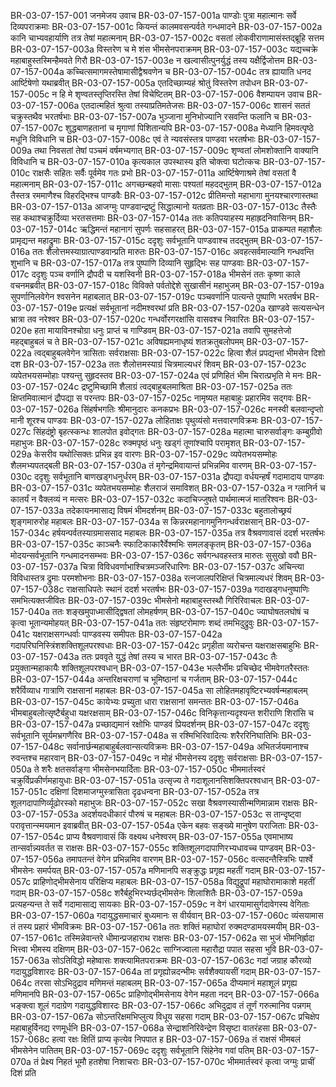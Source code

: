 BR-03-07-157-001	जनमेजय उवाच
BR-03-07-157-001a	पाण्डोः पुत्रा महात्मानः सर्वे दिव्यपराक्रमाः
BR-03-07-157-001c	कियन्तं कालमवसन्पर्वते गन्धमादने
BR-03-07-157-002a	कानि चाभ्यवहार्याणि तत्र तेषां महात्मनाम्
BR-03-07-157-002c	वसतां लोकवीराणामासंस्तद्ब्रूहि सत्तम
BR-03-07-157-003a	विस्तरेण च मे शंस भीमसेनपराक्रमम्
BR-03-07-157-003c	यद्यच्चक्रे महाबाहुस्तस्मिन्हैमवते गिरौ
BR-03-07-157-003e	न खल्वासीत्पुनर्युद्धं तस्य यक्षैर्द्विजोत्तम
BR-03-07-157-004a	कच्चित्समागमस्तेषामासीद्वैश्रवणेन च
BR-03-07-157-004c	तत्र ह्यायाति धनद आर्ष्टिषेणो यथाब्रवीत्
BR-03-07-157-005a	एतदिच्छाम्यहं श्रोतुं विस्तरेण तपोधन
BR-03-07-157-005c	न हि मे शृण्वतस्तृप्तिरस्ति तेषां विचेष्टितम्
BR-03-07-157-006	वैशम्पायन उवाच
BR-03-07-157-006a	एतदात्महितं श्रुत्वा तस्याप्रतिमतेजसः
BR-03-07-157-006c	शासनं सततं चक्रुस्तथैव भरतर्षभाः
BR-03-07-157-007a	भुञ्जाना मुनिभोज्यानि रसवन्ति फलानि च
BR-03-07-157-007c	शुद्धबाणहतानां च मृगाणां पिशितान्यपि
BR-03-07-157-008a	मेध्यानि हिमवत्पृष्ठे मधूनि विविधानि च
BR-03-07-157-008c	एवं ते न्यवसंस्तत्र पाण्डवा भरतर्षभाः
BR-03-07-157-009a	तथा निवसतां तेषां पञ्चमं वर्षमभ्यगात्
BR-03-07-157-009c	शृण्वतां लोमशोक्तानि वाक्यानि विविधानि च
BR-03-07-157-010a	कृत्यकाल उपस्थास्य इति चोक्त्वा घटोत्कचः
BR-03-07-157-010c	राक्षसैः सहितः सर्वैः पूर्वमेव गतः प्रभो
BR-03-07-157-011a	आर्ष्टिषेणाश्रमे तेषां वसतां वै महात्मनाम्
BR-03-07-157-011c	अगच्छन्बहवो मासाः पश्यतां महदद्भुतम्
BR-03-07-157-012a	तैस्तत्र रममाणैश्च विहरद्भिश्च पाण्डवैः
BR-03-07-157-012c	प्रीतिमन्तो महाभागा मुनयश्चारणास्तथा
BR-03-07-157-013a	आजग्मुः पाण्डवान्द्रष्टुं सिद्धात्मानो यतव्रताः
BR-03-07-157-013c	तैस्तैः सह कथाश्चक्रुर्दिव्या भरतसत्तमाः
BR-03-07-157-014a	ततः कतिपयाहस्य महाह्रदनिवासिनम्
BR-03-07-157-014c	ऋद्धिमन्तं महानागं सुपर्णः सहसाहरत्
BR-03-07-157-015a	प्राकम्पत महाशैलः प्रामृद्यन्त महाद्रुमाः
BR-03-07-157-015c	ददृशुः सर्वभूतानि पाण्डवाश्च तदद्भुतम्
BR-03-07-157-016a	ततः शैलोत्तमस्याग्रात्पाण्डवान्प्रति मारुतः
BR-03-07-157-016c	अवहत्सर्वमाल्यानि गन्धवन्ति शुभानि च
BR-03-07-157-017a	तत्र पुष्पाणि दिव्यानि सुहृद्भिः सह पाण्डवाः
BR-03-07-157-017c	ददृशुः पञ्च वर्णानि द्रौपदी च यशस्विनी
BR-03-07-157-018a	भीमसेनं ततः कृष्णा काले वचनमब्रवीत्
BR-03-07-157-018c	विविक्ते पर्वतोद्देशे सुखासीनं महाभुजम्
BR-03-07-157-019a	सुपर्णानिलवेगेन श्वसनेन महाबलात्
BR-03-07-157-019c	पञ्चवर्णानि पात्यन्ते पुष्पाणि भरतर्षभ
BR-03-07-157-019e	प्रत्यक्षं सर्वभूतानां नदीमश्वरथां प्रति
BR-03-07-157-020a	खाण्डवे सत्यसन्धेन भ्रात्रा तव नरेश्वर
BR-03-07-157-020c	गन्धर्वोरगरक्षांसि वासवश्च निवारितः
BR-03-07-157-020e	हता मायाविनश्चोग्रा धनुः प्राप्तं च गाण्डिवम्
BR-03-07-157-021a	तवापि सुमहत्तेजो महद्बाहुबलं च ते
BR-03-07-157-021c	अविषह्यमनाधृष्यं शतक्रतुबलोपमम्
BR-03-07-157-022a	त्वद्बाहुबलवेगेन त्रासिताः सर्वराक्षसाः
BR-03-07-157-022c	हित्वा शैलं प्रपद्यन्तां भीमसेन दिशो दश
BR-03-07-157-023a	ततः शैलोत्तमस्याग्रं चित्रमाल्यधरं शिवम्
BR-03-07-157-023c	व्यपेतभयसम्मोहाः पश्यन्तु सुहृदस्तव
BR-03-07-157-024a	एवं प्रणिहितं भीम चिरात्प्रभृति मे मनः
BR-03-07-157-024c	द्रष्टुमिच्छामि शैलाग्रं त्वद्बाहुबलमाश्रिता
BR-03-07-157-025a	ततः क्षिप्तमिवात्मानं द्रौपद्या स परन्तपः
BR-03-07-157-025c	नामृष्यत महाबाहुः प्रहारमिव सद्गवः
BR-03-07-157-026a	सिंहर्षभगतिः श्रीमानुदारः कनकप्रभः
BR-03-07-157-026c	मनस्वी बलवान्दृप्तो मानी शूरश्च पाण्डवः
BR-03-07-157-027a	लोहिताक्षः पृथुव्यंसो मत्तवारणविक्रमः
BR-03-07-157-027c	सिंहदंष्ट्रो बृहत्स्कन्धः शालपोत इवोद्गतः
BR-03-07-157-028a	महात्मा चारुसर्वाङ्गः कम्बुग्रीवो महाभुजः
BR-03-07-157-028c	रुक्मपृष्ठं धनुः खड्गं तूणांश्चापि परामृशत्
BR-03-07-157-029a	केसरीव यथोत्सिक्तः प्रभिन्न इव वारणः
BR-03-07-157-029c	व्यपेतभयसम्मोहः शैलमभ्यपतद्बली
BR-03-07-157-030a	तं मृगेन्द्रमिवायान्तं प्रभिन्नमिव वारणम्
BR-03-07-157-030c	ददृशुः सर्वभूतानि बाणखड्गधनुर्धरम्
BR-03-07-157-031a	द्रौपद्या वर्धयन्हर्षं गदामादाय पाण्डवः
BR-03-07-157-031c	व्यपेतभयसम्मोहः शैलराजं समाविशत्
BR-03-07-157-032a	न ग्लानिर्न च कातर्यं न वैक्लव्यं न मत्सरः
BR-03-07-157-032c	कदाचिज्जुषते पार्थमात्मजं मातरिश्वनः
BR-03-07-157-033a	तदेकायनमासाद्य विषमं भीमदर्शनम्
BR-03-07-157-033c	बहुतालोच्छ्रयं शृङ्गमारुरोह महाबलः
BR-03-07-157-034a	स किन्नरमहानागमुनिगन्धर्वराक्षसान्
BR-03-07-157-034c	हर्षयन्पर्वतस्याग्रमाससाद महाबलः
BR-03-07-157-035a	तत्र वैश्रवणावासं ददर्श भरतर्षभः
BR-03-07-157-035c	काञ्चनैः स्फाटिकाकारैर्वेश्मभिः समलङ्कृतम्
BR-03-07-157-036a	मोदयन्सर्वभूतानि गन्धमादनसम्भवः
BR-03-07-157-036c	सर्वगन्धवहस्तत्र मारुतः सुसुखो ववौ
BR-03-07-157-037a	चित्रा विविधवर्णाभाश्चित्रमञ्जरिधारिणः
BR-03-07-157-037c	अचिन्त्या विविधास्तत्र द्रुमाः परमशोभनाः
BR-03-07-157-038a	रत्नजालपरिक्षिप्तं चित्रमाल्यधरं शिवम्
BR-03-07-157-038c	राक्षसाधिपतेः स्थानं ददर्श भरतर्षभः
BR-03-07-157-039a	गदाखड्गधनुष्पाणिः समभित्यक्तजीवितः
BR-03-07-157-039c	भीमसेनो महाबाहुस्तस्थौ गिरिरिवाचलः
BR-03-07-157-040a	ततः शङ्खमुपाध्मासीद्द्विषतां लोमहर्षणम्
BR-03-07-157-040c	ज्याघोषतलघोषं च कृत्वा भूतान्यमोहयत्
BR-03-07-157-041a	ततः संहृष्टरोमाणः शब्दं तमभिदुद्रुवुः
BR-03-07-157-041c	यक्षराक्षसगन्धर्वाः पाण्डवस्य समीपतः
BR-03-07-157-042a	गदापरिघनिस्त्रिंशशक्तिशूलपरश्वधाः
BR-03-07-157-042c	प्रगृहीता व्यरोचन्त यक्षराक्षसबाहुभिः
BR-03-07-157-043a	ततः प्रववृते युद्धं तेषां तस्य च भारत
BR-03-07-157-043c	तैः प्रयुक्तान्महाकायैः शक्तिशूलपरश्वधान्
BR-03-07-157-043e	भल्लैर्भीमः प्रचिच्छेद भीमवेगतरैस्ततः
BR-03-07-157-044a	अन्तरिक्षचराणां च भूमिष्ठानां च गर्जताम्
BR-03-07-157-044c	शरैर्विव्याध गात्राणि राक्षसानां महाबलः
BR-03-07-157-045a	सा लोहितमहावृष्टिरभ्यवर्षन्महाबलम्
BR-03-07-157-045c	कायेभ्यः प्रच्युता धारा राक्षसानां समन्ततः
BR-03-07-157-046a	भीमबाहुबलोत्सृष्टैर्बहुधा यक्षरक्षसाम्
BR-03-07-157-046c	विनिकृत्तान्यदृश्यन्त शरीराणि शिरांसि च
BR-03-07-157-047a	प्रच्छाद्यमानं रक्षोभिः पाण्डवं प्रियदर्शनम्
BR-03-07-157-047c	ददृशुः सर्वभूतानि सूर्यमभ्रगणैरिव
BR-03-07-157-048a	स रश्मिभिरिवादित्यः शरैररिनिघातिभिः
BR-03-07-157-048c	सर्वानार्छन्महाबाहुर्बलवान्सत्यविक्रमः
BR-03-07-157-049a	अभितर्जयमानाश्च रुवन्तश्च महारवान्
BR-03-07-157-049c	न मोहं भीमसेनस्य ददृशुः सर्वराक्षसाः
BR-03-07-157-050a	ते शरैः क्षतसर्वाङ्गा भीमसेनभयार्दिताः
BR-03-07-157-050c	भीममार्तस्वरं चक्रुर्विप्रकीर्णमहायुधाः
BR-03-07-157-051a	उत्सृज्य ते गदाशूलानसिशक्तिपरश्वधान्
BR-03-07-157-051c	दक्षिणां दिशमाजग्मुस्त्रासिता दृढधन्वना
BR-03-07-157-052a	तत्र शूलगदापाणिर्व्यूढोरस्को महाभुजः
BR-03-07-157-052c	सखा वैश्रवणस्यासीन्मणिमान्नाम राक्षसः
BR-03-07-157-053a	अदर्शयदधीकारं पौरुषं च महाबलः
BR-03-07-157-053c	स तान्दृष्ट्वा परावृत्तान्स्मयमान इवाब्रवीत्
BR-03-07-157-054a	एकेन बहवः सङ्ख्ये मानुषेण पराजिताः
BR-03-07-157-054c	प्राप्य वैश्रवणावासं किं वक्ष्यथ धनेश्वरम्
BR-03-07-157-055a	एवमाभाष्य तान्सर्वान्न्यवर्तत स राक्षसः
BR-03-07-157-055c	शक्तिशूलगदापाणिरभ्यधावच्च पाण्डवम्
BR-03-07-157-056a	तमापतन्तं वेगेन प्रभिन्नमिव वारणम्
BR-03-07-157-056c	वत्सदन्तैस्त्रिभिः पार्श्वे भीमसेनः समर्पयत्
BR-03-07-157-057a	मणिमानपि सङ्क्रुद्धः प्रगृह्य महतीं गदाम्
BR-03-07-157-057c	प्राहिणोद्भीमसेनाय परिक्षिप्य महाबलः
BR-03-07-157-058a	विद्युद्रूपां महाघोरामाकाशे महतीं गदाम्
BR-03-07-157-058c	शरैर्बहुभिरभ्यर्छद्भीमसेनः शिलाशितैः
BR-03-07-157-059a	प्रत्यहन्यन्त ते सर्वे गदामासाद्य सायकाः
BR-03-07-157-059c	न वेगं धारयामासुर्गदावेगस्य वेगिताः
BR-03-07-157-060a	गदायुद्धसमाचारं बुध्यमानः स वीर्यवान्
BR-03-07-157-060c	व्यंसयामास तं तस्य प्रहारं भीमविक्रमः
BR-03-07-157-061a	ततः शक्तिं महाघोरां रुक्मदण्डामयस्मयीम्
BR-03-07-157-061c	तस्मिन्नेवान्तरे धीमान्प्रजहाराथ राक्षसः
BR-03-07-157-062a	सा भुजं भीमनिर्ह्रादा भित्त्वा भीमस्य दक्षिणम्
BR-03-07-157-062c	साग्निज्वाला महारौद्रा पपात सहसा भुवि
BR-03-07-157-063a	सोऽतिविद्धो महेष्वासः शक्त्यामितपराक्रमः
BR-03-07-157-063c	गदां जग्राह कौरव्यो गदायुद्धविशारदः
BR-03-07-157-064a	तां प्रगृह्योन्नदन्भीमः सर्वशैक्यायसीं गदाम्
BR-03-07-157-064c	तरसा सोऽभिदुद्राव मणिमन्तं महाबलम्
BR-03-07-157-065a	दीप्यमानं महाशूलं प्रगृह्य मणिमानपि
BR-03-07-157-065c	प्राहिणोद्भीमसेनाय वेगेन महता नदन्
BR-03-07-157-066a	भङ्क्त्वा शूलं गदाग्रेण गदायुद्धविशारदः
BR-03-07-157-066c	अभिदुद्राव तं तूर्णं गरुत्मानिव पन्नगम्
BR-03-07-157-067a	सोऽन्तरिक्षमभिप्लुत्य विधूय सहसा गदाम्
BR-03-07-157-067c	प्रचिक्षेप महाबाहुर्विनद्य रणमूर्धनि
BR-03-07-157-068a	सेन्द्राशनिरिवेन्द्रेण विसृष्टा वातरंहसा
BR-03-07-157-068c	हत्वा रक्षः क्षितिं प्राप्य कृत्येव निपपात ह
BR-03-07-157-069a	तं राक्षसं भीमबलं भीमसेनेन पातितम्
BR-03-07-157-069c	ददृशुः सर्वभूतानि सिंहेनेव गवां पतिम्
BR-03-07-157-070a	तं प्रेक्ष्य निहतं भूमौ हतशेषा निशाचराः
BR-03-07-157-070c	भीममार्तस्वरं कृत्वा जग्मुः प्राचीं दिशं प्रति
